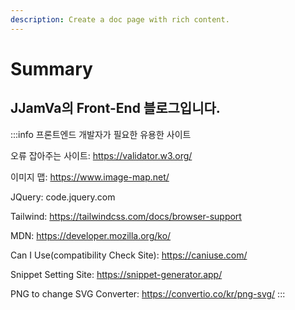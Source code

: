 ```yaml
---
description: Create a doc page with rich content.
---
```


# Summary

## JJamVa의 Front-End 블로그입니다.

:::info
프론트엔드 개발자가 필요한 유용한 사이트

오류 잡아주는 사이트: https://validator.w3.org/

이미지 맵: https://www.image-map.net/

JQuery: code.jquery.com

Tailwind: https://tailwindcss.com/docs/browser-support

MDN: https://developer.mozilla.org/ko/

Can I Use(compatibility Check Site): https://caniuse.com/

Snippet Setting Site: https://snippet-generator.app/

PNG to change SVG Converter: https://convertio.co/kr/png-svg/
:::


<!-- win + shift + s 하고 git 아무 issue에 들어가서 복붙 해보면 자동으로 링크가 생성-->

<!-- https://docusaurus.io/docs/markdown-features/admonitions -->

<!-- :::info 목차

Intro
Why Vue.js?
Concepts of Vue.js
:::

:::tip [참고] Evan You 에 의해 발표 (2014)

구글의 Angular 개발자 출신 .
학사 미술, 미술사 전공/석사 디자인 & 테크놀로지 전공
구글 Angular보다 더 가볍고, 간편하게 사용할 수 있는 프레임워크를 만들기 위해 개발
::: -->
